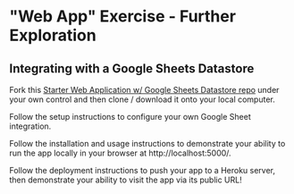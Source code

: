
# "Web App" Exercise - Further Exploration

## Integrating with a Google Sheets Datastore

Fork this [Starter Web Application w/ Google Sheets Datastore repo](https://github.com/prof-rossetti/web-app-starter-flask-sheets) under your own control and then clone / download it onto your local computer.

Follow the setup instructions to configure your own Google Sheet integration.

Follow the installation and usage instructions to demonstrate your ability to run the app locally in your browser at http://localhost:5000/.

Follow the deployment instructions to push your app to a Heroku server, then demonstrate your ability to visit the app via its public URL!
